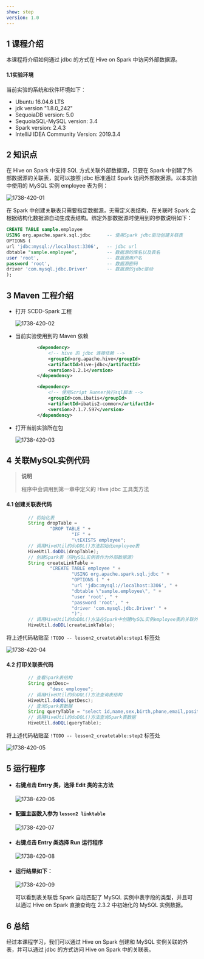 ```yaml
---
show: step
version: 1.0 
---
```


## 1 课程介绍

本课程将介绍如何通过 jdbc 的方式在 Hive on Spark 中访问外部数据源。

#### 1.1实验环境

当前实验的系统和软件环境如下：

* Ubuntu 16.04.6 LTS
* jdk version "1.8.0_242"
* SequoiaDB version: 5.0
* SequoiaSQL-MySQL version: 3.4
* Spark version: 2.4.3
* IntelliJ IDEA Community Version: 2019.3.4

## 2 知识点

在 Hive on Spark 中支持 SQL 方式关联外部数据源，只要在 Spark 中创建了外部数据源的关联表，就可以按照 jdbc 标准通过 Spark 访问外部数据源。以本实验中使用的 MySQL 实例 employee 表为例：

![1738-420-01](https://doc.shiyanlou.com/courses/1738/1207281/275e286cc65d6f6ecdfd9ab2aad1f4da-0)

在 Spark 中创建关联表只需要指定数据源，无需定义表结构，在关联时 Spark 会根据结构化数据源自动生成表结构。绑定外部数据源时使用到的参数说明如下：

```sql
CREATE TABLE sample.employee
USING org.apache.spark.sql.jdbc      -- 使用Spark jdbc驱动创建关联表
OPTIONS (
url 'jdbc:mysql://localhost:3306',   -- jdbc url
dbtable "sample.employee",           -- 数据源的库名以及表名
user 'root',                         -- 数据源用户名 
password 'root',                     -- 数据源密码
driver 'com.mysql.jdbc.Driver'       -- 数据源的jdbc驱动
);
```

## 3 Maven 工程介绍

* 打开 SCDD-Spark 工程

  ![1738-420-02](https://doc.shiyanlou.com/courses/1738/1207281/059ccc288561863c0970932125a87f46-0)

* 当前实验使用到的 Maven 依赖

  ```xml
          <dependency>
              <!-- hive 的 jdbc 连接依赖 -->
              <groupId>org.apache.hive</groupId>
              <artifactId>hive-jdbc</artifactId>
              <version>1.2.1</version>
          </dependency>
  
          <dependency>
              <!-- 使用Script Runner执行sql脚本 -->
              <groupId>com.ibatis</groupId>
              <artifactId>ibatis2-common</artifactId>
              <version>2.1.7.597</version>
          </dependency>
  ```
  
* 打开当前实验所在包

  ![1738-420-03](https://doc.shiyanlou.com/courses/1738/1207281/147a71f9e9ae56a4e890ca0fc416c29c-0)

## 4 关联MySQL实例代码

> **说明**
>
> 程序中会调用到第一章中定义的 Hive jdbc 工具类方法

#### 4.1 创建关联表代码

```java
        // 初始化表
        String dropTable =
                "DROP TABLE " +
                        "IF " +
                        "\tEXISTS employee";
        // 调用HiveUtil的doDDL()方法初始化employee表
        HiveUtil.doDDL(dropTable);
        // 创建Spark表（将MySQL实例表作为外部数据源）
        String createLinkTable =
                "CREATE TABLE employee " +
                        "USING org.apache.spark.sql.jdbc " +
                        "OPTIONS ( " +
                        "url 'jdbc:mysql://localhost:3306', " +
                        "dbtable \"sample.employee\", " +
                        "user 'root', " +
                        "password 'root', " +
                        "driver 'com.mysql.jdbc.Driver' " +
                        ")";
        // 调用HiveUtil的doDDL()方法在Spark中创建MySQL实例employee表的关联外表
        HiveUtil.doDDL(createLinkTable);
```

将上述代码粘贴至 `!TODO -- lesson2_createtable:step1` 标签处

![1738-420-04](https://doc.shiyanlou.com/courses/1738/1207281/b94e65f73af2c84ee292367d40b3e347-0)

#### 4.2 打印关联表代码

```java
        // 查看Spark表结构
        String getDesc=
                "desc employee";
        // 调用HiveUtil的doDQL()方法查询表结构
        HiveUtil.doDQL(getDesc);
        // 查询Spark表数据
        String queryTable = "select id,name,sex,birth,phone,email,position,address from employee";
        // 调用HiveUtil的doDQL()方法查询Spark表数据
        HiveUtil.doDQL(queryTable);
```

将上述代码粘贴至 `!TODO -- lesson2_createtable:step2` 标签处

![1738-420-05](https://doc.shiyanlou.com/courses/1738/1207281/f38990ba14ce80334832c91b4bc0e1a6-0)

## 5 运行程序

* #### 右键点击 Entry 类，选择 Edit 类的主方法

  ![1738-420-06](https://doc.shiyanlou.com/courses/1738/1207281/7af8ac703f04b027834d52dfd363ff53-0)

* #### 配置主函数入参为 `lesson2 linktable`

  ![1738-420-07](https://doc.shiyanlou.com/courses/1738/1207281/a0700874c38de1f7eb9706132fce7a31-0)

* #### 右键点击 Entry 类选择 Run 运行程序

  ![1738-420-08](https://doc.shiyanlou.com/courses/1738/1207281/9177e1e19b242d2edf176a0a5837876f-0)

* #### 运行结果如下：

  ![1738-420-09](https://doc.shiyanlou.com/courses/1738/1207281/17cecda6a6cce26eb15ec833c774088d-0)

  可以看到表关联后 Spark 自动匹配了 MySQL 实例中表字段的类型，并且可以通过 Hive on Spark 直接查询在 2.3.2 中初始化的 MySQL 实例数据。

## 6 总结

经过本课程学习，我们可以通过 Hive on Spark 创建和 MySQL 实例关联的外表，并可以通过 jdbc 的方式访问  Hive on Spark 中的关联表。
